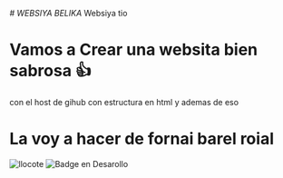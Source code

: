 <em> # WEBSIYA BELIKA </em>
Websiya tio 


# Vamos a Crear una websita bien sabrosa 👍

  con el host de gihub 
  con estructura en html
  y ademas de eso

# La voy a hacer de fornai barel roial
![llocote](https://github.com/user-attachments/assets/fdfeb9a1-898a-4d5e-a173-7e735d423adf)
![Badge en Desarollo](https://img.shields.io/badge/STATUS-EN%20DESAROLLO-green)
